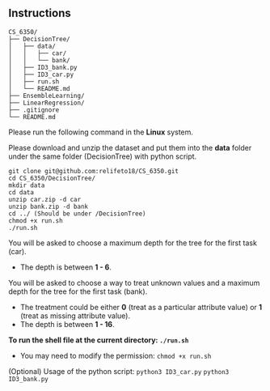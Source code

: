 ## Instructions
```
CS_6350/
├── DecisionTree/
│   ├── data/
│   │   ├── car/
│   │   └── bank/
│   ├── ID3_bank.py
│   ├── ID3_car.py
│   ├── run.sh
│   └── README.md
├── EnsembleLearning/
├── LinearRegression/
├── .gitignore
└── README.md
```
Please run the following command in the **Linux** system.

Please download and unzip the dataset and put them into the **data** folder under the same folder (DecisionTree) with python script. 

```
git clone git@github.com:relifeto18/CS_6350.git
cd CS_6350/DecisionTree/
mkdir data
cd data
unzip car.zip -d car
unzip bank.zip -d bank
cd ../ (Should be under /DecisionTree)
chmod +x run.sh
./run.sh
```

You will be asked to choose a maximum depth for the tree for the first task (car).
- The depth is between **1 - 6**.

You will be asked to choose a way to treat unknown values and a maximum depth for the tree for the first task (bank).
 - The treatment could be either **0** (treat as a particular attribute value) or **1** (treat as missing attribute value).
- The depth is between **1 - 16**.

**To run the shell file at the current directory: `./run.sh`**
- You may need to modify the permission: `chmod +x run.sh`

(Optional) Usage of the python script: `python3 ID3_car.py` `python3 ID3_bank.py`